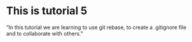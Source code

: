 # This is tutorial 5

“In this tutorial we are learning to use git rebase, to create a .gitignore file and to collaborate with others.”
